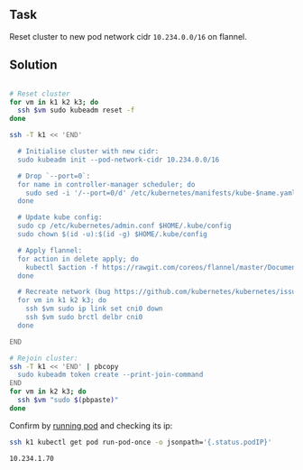 ## Task

Reset cluster to new pod network cidr `10.234.0.0/16` on flannel.

## Solution

```sh

# Reset cluster
for vm in k1 k2 k3; do
  ssh $vm sudo kubeadm reset -f
done

ssh -T k1 << 'END'

  # Initialise cluster with new cidr:
  sudo kubeadm init --pod-network-cidr 10.234.0.0/16

  # Drop `--port=0`:
  for name in controller-manager scheduler; do
    sudo sed -i '/--port=0/d' /etc/kubernetes/manifests/kube-$name.yaml
  done

  # Update kube config:
  sudo cp /etc/kubernetes/admin.conf $HOME/.kube/config
  sudo chown $(id -u):$(id -g) $HOME/.kube/config

  # Apply flannel:
  for action in delete apply; do
    kubectl $action -f https://rawgit.com/coreos/flannel/master/Documentation/kube-flannel.yml
  done

  # Recreate network (bug https://github.com/kubernetes/kubernetes/issues/39557):
  for vm in k1 k2 k3; do
    ssh $vm sudo ip link set cni0 down
    ssh $vm sudo brctl delbr cni0
  done

END

# Rejoin cluster:
ssh -T k1 << 'END' | pbcopy
  sudo kubeadm token create --print-join-command
END
for vm in k2 k3; do
  ssh $vm "sudo $(pbpaste)"
done
```

Confirm by [running pod](./run-pod-once.md) and checking its ip:
```sh
ssh k1 kubectl get pod run-pod-once -o jsonpath='{.status.podIP}'
```
```text
10.234.1.70
```
